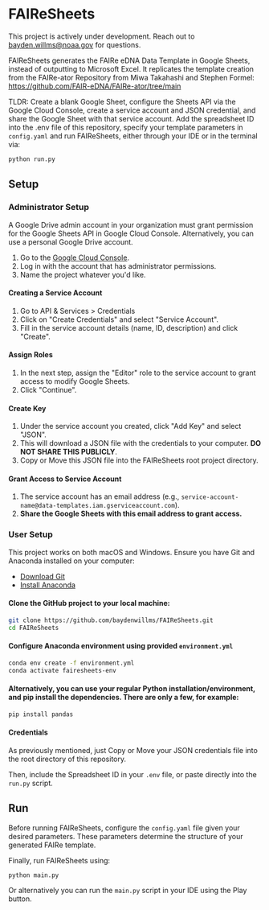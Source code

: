 # FAIReSheets

This project is actively under development. Reach out to bayden.willms@noaa.gov for questions.

FAIReSheets generates the FAIRe eDNA Data Template in Google Sheets, instead of outputting to Microsoft Excel. It replicates the template creation from the FAIRe-ator Repository from Miwa Takahashi and Stephen Formel: https://github.com/FAIR-eDNA/FAIRe-ator/tree/main 

TLDR: Create a blank Google Sheet, configure the Sheets API via the Google Cloud Console, create a service account and JSON credential, and share the Google Sheet with that service account. Add the spreadsheet ID into the .env file of this repository, specify your template parameters in `config.yaml` and run FAIReSheets, either through your IDE or in the terminal via:
```bash
python run.py 
```

## Setup

### Administrator Setup
A Google Drive admin account in your organization must grant permission for the Google Sheets API in Google Cloud Console. Alternatively, you can use a personal Google Drive account. 

1. Go to the [Google Cloud Console](https://console.cloud.google.com/).
2. Log in with the account that has administrator permissions.
3. Name the project whatever you'd like.

#### Creating a Service Account
1. Go to API & Services > Credentials
2. Click on "Create Credentials" and select "Service Account".
3. Fill in the service account details (name, ID, description) and click "Create".

#### Assign Roles
1. In the next step, assign the "Editor" role to the service account to grant access to modify Google Sheets.
2. Click "Continue".

#### Create Key
1. Under the service account you created, click "Add Key" and select "JSON".
2. This will download a JSON file with the credentials to your computer. **DO NOT SHARE THIS PUBLICLY**.
3. Copy or Move this JSON file into the FAIReSheets root project directory. 

#### Grant Access to Service Account
1. The service account has an email address (e.g., `service-account-name@data-templates.iam.gserviceaccount.com`).
2. **Share the Google Sheets with this email address to grant access.**


### User Setup
This project works on both macOS and Windows. Ensure you have Git and Anaconda installed on your computer:

- [Download Git](https://git-scm.com/downloads)
- [Install Anaconda](https://docs.anaconda.com/anaconda/install/)


#### Clone the GitHub project to your local machine:
```bash
git clone https://github.com/baydenwillms/FAIReSheets.git
cd FAIReSheets
```

#### Configure Anaconda environment using provided `environment.yml` 
```bash
conda env create -f environment.yml 
conda activate fairesheets-env
```
#### Alternatively, you can use your regular Python installation/environment, and pip install the dependencies. There are only a few, for example:
```bash
pip install pandas
```
#### Credentials
As previously mentioned, just Copy or Move your JSON credentials file into the root directory of this repository. 

Then, include the Spreadsheet ID in your `.env` file, or paste directly into the `run.py` script.



## Run

Before running FAIReSheets, configure the `config.yaml` file given your desired parameters. These parameters determine the structure of your generated FAIRe template.

Finally, run FAIReSheets using: 
```bash
python main.py
```
Or alternatively you can run the `main.py` script in your IDE using the Play button.